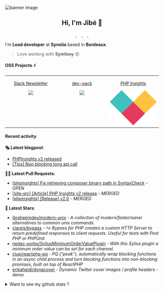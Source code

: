 ![banner image](https://images.unsplash.com/photo-1564520018156-5329ee1631c0?crop=entropy&amp;cs=tinysrgb&amp;fit=crop&amp;fm=jpg&amp;h=300&amp;ixid=MnwxfDB8MXxyYW5kb218fHx8fHx8fHwxNjI0MzQyNDc4&amp;ixlib=rb-1.2.1&amp;q=80&amp;utm_campaign=api-credit&amp;utm_medium=referral&amp;utm_source=unsplash_source&amp;w=854)

<h2 align="center">Hi, I'm Jibé 👋</h2>

<p align="center">
<a href="https://jibébarth.fr" title="Personal website"><img alt="rss" width="15px" src="https://raw.githubusercontent.com/Jibbarth/jibbarth.github.io/master/img/fa/rss-solid-100.svg" />
</a>
<a href="https://twitter.com/jibbarth" title="Twitter"><img alt="twitter" width="15px" src="https://raw.githubusercontent.com/Jibbarth/jibbarth.github.io/master/img/fa/twitter-brands-100.svg" />
</a>
<a href="https://linkedin.com/in/jibé-b-772884a3" title="Linkedin"><img alt="linkedin" width="15px" src="https://raw.githubusercontent.com/Jibbarth/jibbarth.github.io/master/img/fa/linkedin-brands-100.svg" />
</a>
<a href="https://connect.symfony.com/profile/jibbarth" title="Symfony"><img alt="symfony" width="15px" src="https://raw.githubusercontent.com/Jibbarth/jibbarth.github.io/master/img/fa/symfony-brands-100.svg" />
</a>
</p>

I'm **Lead developer** at **Synolia** based in **Bordeaux**.

> Love working with **Symfony** 😍

#### OSS Projects ⚡

<table>
  <tbody>
    <tr valign="top">
      <td width="33.333333333333%" align="center">
          <a href="https://github.com/Jibbarth/slacknewsletter">
            <p>Slack Newsletter</p>
            <img src="https://images.unsplash.com/photo-1524635962361-d7f8ae9c79b1?crop=entropy&amp;cs=tinysrgb&amp;fit=crop&amp;fm=jpg&amp;h=150&amp;ixid=MnwxfDB8MXxyYW5kb218fHx8fHx8fHwxNjI0MzQyNDc5&amp;ixlib=rb-1.2.1&amp;q=80&amp;utm_campaign=api-credit&amp;utm_medium=referral&amp;utm_source=unsplash_source&amp;w=200" />
          </a>
      </td>
      <td width="33.333333333333%" align="center">
          <a href="https://github.com/Jibbarth/dev-pack">
            <p>dev-pack</p>
            <img src="https://images.unsplash.com/photo-1546146830-2cca9512c68e?ixlib=rb-1.2.1&amp;ixid=eyJhcHBfaWQiOjEyMDd9&amp;auto=format&amp;fit=crop&amp;w=200&amp;h=150" />
          </a>
      </td>
      <td width="33.333333333333%" align="center">
          <a href="https://phpinsights.com">
            <p>PHP Insights</p>
            <img src="https://raw.githubusercontent.com/nunomaduro/phpinsights/v1.14.0/art/heart.png" />
          </a>
      </td>
    </tr>
  </tbody>
</table>



#### Recent activity

**🗞 Latest blogpost**:

* [PHPInsights v2 released](https://jibébarth.fr/post/phpinsights-v2-released)
* [[Tips] Non blocking long api call](https://jibébarth.fr/post/non-blocking-long-api-call)

**👨‍💻 Latest Pull Requests**:

* [[phpinsights] Fix retrieving composer binary path in SyntaxCheck](https://github.com/nunomaduro/phpinsights/pull/505) - _OPEN_
* [[site-src] [Article] PHP Insights v2 release](https://github.com/Jibbarth/site-src/pull/40) - _MERGED_
* [[phpinsights] [Release] v2.0](https://github.com/nunomaduro/phpinsights/pull/480) - _MERGED_

**🌟 Latest Stars**:

* [ibraheemdev/modern-unix](https://github.com/ibraheemdev/modern-unix)  - _A collection of modern/faster/saner alternatives to common unix commands._
* [ciareis/bypass](https://github.com/ciareis/bypass)  - _↪️ Bypass for PHP creates a custom HTTP Server to return predefined responses to client requests. Useful for tests with Pest PHP or PHPUnit._
* [nedac-sorbo/SyliusMinimumOrderValuePlugin](https://github.com/nedac-sorbo/SyliusMinimumOrderValuePlugin)  - _With this Sylius plugin a minimum order value can be set for each channel._
* [clue/reactphp-pq](https://github.com/clue/reactphp-pq)  - _PQ (&quot;peak&quot;), automatically wrap blocking functions in an async child process and turn blocking functions into non-blocking promises, built on top of ReactPHP_
* [erikaheidi/dynacover](https://github.com/erikaheidi/dynacover)  - _Dynamic Twitter cover images / profile headers - demo_

<details>
<summary> Want to see my github stats ? </summary>

![Github stats](https://github-readme-stats.vercel.app/api?username=Jibbarth&&show_icons=true)
</details>

